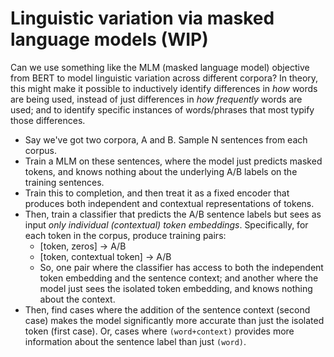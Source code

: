 
# Linguistic variation via masked language models (WIP)

Can we use something like the MLM (masked language model) objective from BERT to model linguistic variation across different corpora? In theory, this might make it possible to inductively identify differences in *how* words are being used, instead of just differences in *how frequently* words are used; and to identify specific instances of words/phrases that most typify those differences.

- Say we've got two corpora, A and B. Sample N sentences from each corpus.
- Train a MLM on these sentences, where the model just predicts masked tokens, and knows nothing about the underlying A/B labels on the training sentences.
- Train this to completion, and then treat it as a fixed encoder that produces both independent and contextual representations of tokens.
- Then, train a classifier that predicts the A/B sentence labels but sees as input *only individual (contextual) token embeddings*. Specifically, for each token in the corpus, produce training pairs:
  - [token, zeros] -> A/B
  - [token, contextual token] -> A/B
  - So, one pair where the classifier has access to both the independent token embedding and the sentence context; and another where the model just sees the isolated token embedding, and knows nothing about the context.
- Then, find cases where the addition of the sentence context (second case) makes the model significantly more accurate than just the isolated token (first case). Or, cases where `(word+context)` provides more information about the sentence label than just `(word)`.
